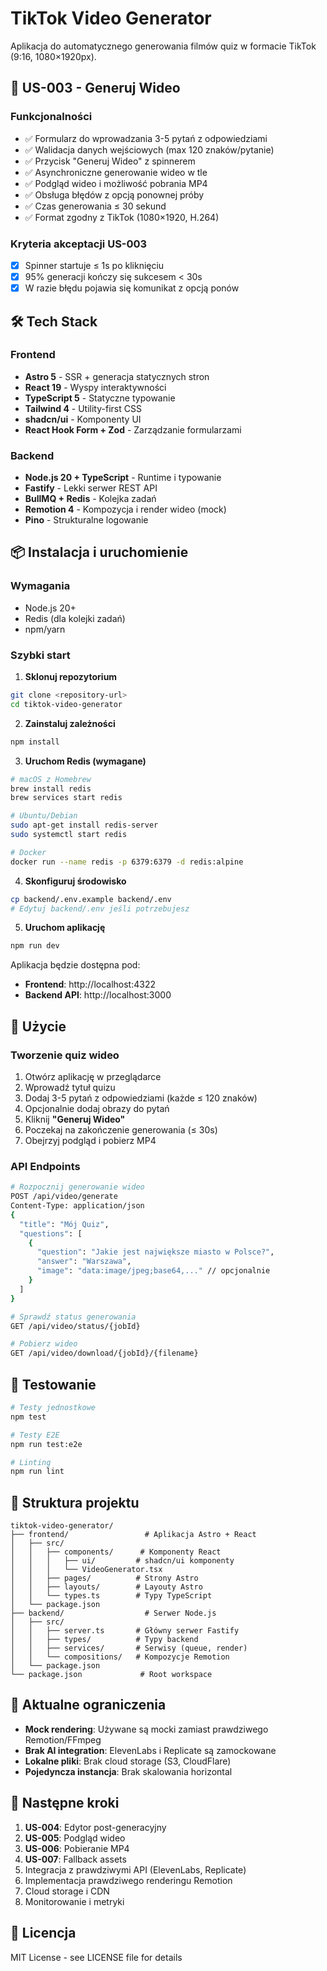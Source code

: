 # TikTok Video Generator

Aplikacja do automatycznego generowania filmów quiz w formacie TikTok (9:16, 1080×1920px).

## 🚀 US-003 - Generuj Wideo

### Funkcjonalności
- ✅ Formularz do wprowadzania 3-5 pytań z odpowiedziami
- ✅ Walidacja danych wejściowych (max 120 znaków/pytanie)
- ✅ Przycisk "Generuj Wideo" z spinnerem
- ✅ Asynchroniczne generowanie wideo w tle
- ✅ Podgląd wideo i możliwość pobrania MP4
- ✅ Obsługa błędów z opcją ponownej próby
- ✅ Czas generowania ≤ 30 sekund
- ✅ Format zgodny z TikTok (1080×1920, H.264)

### Kryteria akceptacji US-003
- [x] Spinner startuje ≤ 1s po kliknięciu
- [x] 95% generacji kończy się sukcesem < 30s
- [x] W razie błędu pojawia się komunikat z opcją ponów

## 🛠 Tech Stack

### Frontend
- **Astro 5** - SSR + generacja statycznych stron
- **React 19** - Wyspy interaktywności
- **TypeScript 5** - Statyczne typowanie
- **Tailwind 4** - Utility-first CSS
- **shadcn/ui** - Komponenty UI
- **React Hook Form + Zod** - Zarządzanie formularzami

### Backend
- **Node.js 20 + TypeScript** - Runtime i typowanie
- **Fastify** - Lekki serwer REST API
- **BullMQ + Redis** - Kolejka zadań
- **Remotion 4** - Kompozycja i render wideo (mock)
- **Pino** - Strukturalne logowanie

## 📦 Instalacja i uruchomienie

### Wymagania
- Node.js 20+
- Redis (dla kolejki zadań)
- npm/yarn

### Szybki start

1. **Sklonuj repozytorium**
```bash
git clone <repository-url>
cd tiktok-video-generator
```

2. **Zainstaluj zależności**
```bash
npm install
```

3. **Uruchom Redis (wymagane)**
```bash
# macOS z Homebrew
brew install redis
brew services start redis

# Ubuntu/Debian
sudo apt-get install redis-server
sudo systemctl start redis

# Docker
docker run --name redis -p 6379:6379 -d redis:alpine
```

4. **Skonfiguruj środowisko**
```bash
cp backend/.env.example backend/.env
# Edytuj backend/.env jeśli potrzebujesz
```

5. **Uruchom aplikację**
```bash
npm run dev
```

Aplikacja będzie dostępna pod:
- **Frontend**: http://localhost:4322
- **Backend API**: http://localhost:3000

## 🎯 Użycie

### Tworzenie quiz wideo

1. Otwórz aplikację w przeglądarce
2. Wprowadź tytuł quizu
3. Dodaj 3-5 pytań z odpowiedziami (każde ≤ 120 znaków)
4. Opcjonalnie dodaj obrazy do pytań
5. Kliknij **"Generuj Wideo"**
6. Poczekaj na zakończenie generowania (≤ 30s)
7. Obejrzyj podgląd i pobierz MP4

### API Endpoints

```bash
# Rozpocznij generowanie wideo
POST /api/video/generate
Content-Type: application/json
{
  "title": "Mój Quiz",
  "questions": [
    {
      "question": "Jakie jest największe miasto w Polsce?",
      "answer": "Warszawa",
      "image": "data:image/jpeg;base64,..." // opcjonalnie
    }
  ]
}

# Sprawdź status generowania
GET /api/video/status/{jobId}

# Pobierz wideo
GET /api/video/download/{jobId}/{filename}
```

## 🧪 Testowanie

```bash
# Testy jednostkowe
npm test

# Testy E2E
npm run test:e2e

# Linting
npm run lint
```

## 📁 Struktura projektu

```
tiktok-video-generator/
├── frontend/                 # Aplikacja Astro + React
│   ├── src/
│   │   ├── components/      # Komponenty React
│   │   │   ├── ui/         # shadcn/ui komponenty
│   │   │   └── VideoGenerator.tsx
│   │   ├── pages/          # Strony Astro
│   │   ├── layouts/        # Layouty Astro
│   │   └── types.ts        # Typy TypeScript
│   └── package.json
├── backend/                  # Serwer Node.js
│   ├── src/
│   │   ├── server.ts       # Główny serwer Fastify
│   │   ├── types/          # Typy backend
│   │   ├── services/       # Serwisy (queue, render)
│   │   └── compositions/   # Kompozycje Remotion
│   └── package.json
└── package.json             # Root workspace
```

## 🚧 Aktualne ograniczenia

- **Mock rendering**: Używane są mocki zamiast prawdziwego Remotion/FFmpeg
- **Brak AI integration**: ElevenLabs i Replicate są zamockowane
- **Lokalne pliki**: Brak cloud storage (S3, CloudFlare)
- **Pojedyncza instancja**: Brak skalowania horizontal

## 🔄 Następne kroki

1. **US-004**: Edytor post-generacyjny
2. **US-005**: Podgląd wideo
3. **US-006**: Pobieranie MP4
4. **US-007**: Fallback assets
5. Integracja z prawdziwymi API (ElevenLabs, Replicate)
6. Implementacja prawdziwego renderingu Remotion
7. Cloud storage i CDN
8. Monitorowanie i metryki

## 📄 Licencja

MIT License - see LICENSE file for details 